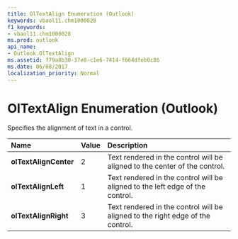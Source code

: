 ```yaml
---
title: OlTextAlign Enumeration (Outlook)
keywords: vbaol11.chm1000028
f1_keywords:
- vbaol11.chm1000028
ms.prod: outlook
api_name:
- Outlook.OlTextAlign
ms.assetid: f79a8b30-37e0-c1e6-7414-f664dfeb0c86
ms.date: 06/08/2017
localization_priority: Normal
---
```



# OlTextAlign Enumeration (Outlook)

Specifies the alignment of text in a control.



|Name|Value|Description|
|:-----|:-----|:-----|
| **olTextAlignCenter**|2|Text rendered in the control will be aligned to the center of the control.|
| **olTextAlignLeft**|1|Text rendered in the control will be aligned to the left edge of the control.|
| **olTextAlignRight**|3|Text rendered in the control will be aligned to the right edge of the control.|

